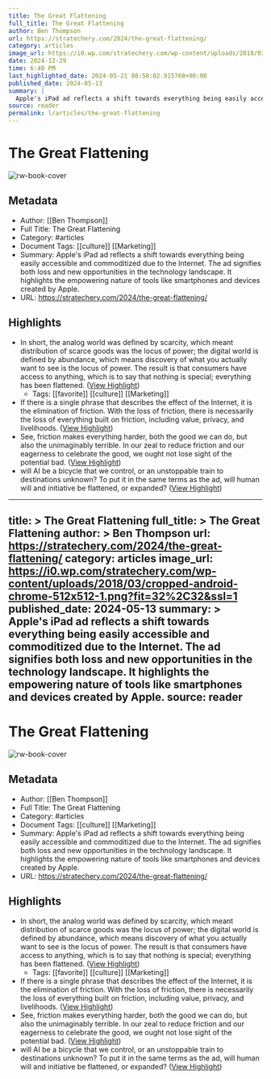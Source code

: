 ```yaml
---
title: The Great Flattening
full_title: The Great Flattening
author: Ben Thompson
url: https://stratechery.com/2024/the-great-flattening/
category: articles
image_url: https://i0.wp.com/stratechery.com/wp-content/uploads/2018/03/cropped-android-chrome-512x512-1.png?fit=32%2C32&ssl=1
date: 2024-12-29
time: 6:40 PM
last_highlighted_date: 2024-05-21 08:50:02.915768+00:00
published_date: 2024-05-13
summary: |
  Apple's iPad ad reflects a shift towards everything being easily accessible and commoditized due to the Internet. The ad signifies both loss and new opportunities in the technology landscape. It highlights the empowering nature of tools like smartphones and devices created by Apple.
source: reader
permalink: l/articles/the-great-flattening
---
```

# The Great Flattening

![rw-book-cover](https://i0.wp.com/stratechery.com/wp-content/uploads/2018/03/cropped-android-chrome-512x512-1.png?fit=32%2C32&ssl=1)

## Metadata
- Author: [[Ben Thompson]]
- Full Title: The Great Flattening
- Category: #articles
- Document Tags: [[culture]] [[Marketing]] 
- Summary: Apple's iPad ad reflects a shift towards everything being easily accessible and commoditized due to the Internet. The ad signifies both loss and new opportunities in the technology landscape. It highlights the empowering nature of tools like smartphones and devices created by Apple.
- URL: https://stratechery.com/2024/the-great-flattening/

## Highlights
- In short, the analog world was defined by scarcity, which meant distribution of scarce goods was the locus of power; the digital world is defined by abundance, which means discovery of what you actually want to see is the locus of power. The result is that consumers have access to anything, which is to say that nothing is special; everything has been flattened. ([View Highlight](https://read.readwise.io/read/01hyd525cx4xspfy5zdghhtn04))
    - Tags: [[favorite]] [[culture]] [[Marketing]] 
- If there is a single phrase that describes the effect of the Internet, it is the elimination of friction. With the loss of friction, there is necessarily the loss of everything built on friction, including value, privacy, and livelihoods. ([View Highlight](https://read.readwise.io/read/01hyd58rk94s5kj249zxjps6kv))
- See, friction makes everything harder, both the good we can do, but also the unimaginably terrible. In our zeal to reduce friction and our eagerness to celebrate the good, we ought not lose sight of the potential bad. ([View Highlight](https://read.readwise.io/read/01hyd5atksd8hnngqbmsgdtpcb))
- will AI be a bicycle that we control, or an unstoppable train to destinations unknown? To put it in the same terms as the ad, will human will and initiative be flattened, or expanded? ([View Highlight](https://read.readwise.io/read/01hyd5fs952g9xf5qrgngrf2pv))


---
title: >
  The Great Flattening
full_title: >
  The Great Flattening
author: >
  Ben Thompson
url: https://stratechery.com/2024/the-great-flattening/
category: articles
image_url: https://i0.wp.com/stratechery.com/wp-content/uploads/2018/03/cropped-android-chrome-512x512-1.png?fit=32%2C32&ssl=1
published_date: 2024-05-13
summary: >
  Apple's iPad ad reflects a shift towards everything being easily accessible and commoditized due to the Internet. The ad signifies both loss and new opportunities in the technology landscape. It highlights the empowering nature of tools like smartphones and devices created by Apple.
source: reader
---
# The Great Flattening

![rw-book-cover](https://i0.wp.com/stratechery.com/wp-content/uploads/2018/03/cropped-android-chrome-512x512-1.png?fit=32%2C32&ssl=1)

## Metadata
- Author: [[Ben Thompson]]
- Full Title: The Great Flattening
- Category: #articles
- Document Tags: [[culture]] [[Marketing]] 
- Summary: Apple's iPad ad reflects a shift towards everything being easily accessible and commoditized due to the Internet. The ad signifies both loss and new opportunities in the technology landscape. It highlights the empowering nature of tools like smartphones and devices created by Apple.
- URL: https://stratechery.com/2024/the-great-flattening/

## Highlights
- In short, the analog world was defined by scarcity, which meant distribution of scarce goods was the locus of power; the digital world is defined by abundance, which means discovery of what you actually want to see is the locus of power. The result is that consumers have access to anything, which is to say that nothing is special; everything has been flattened. ([View Highlight](https://read.readwise.io/read/01hyd525cx4xspfy5zdghhtn04))
    - Tags: [[favorite]] [[culture]] [[Marketing]] 
- If there is a single phrase that describes the effect of the Internet, it is the elimination of friction. With the loss of friction, there is necessarily the loss of everything built on friction, including value, privacy, and livelihoods. ([View Highlight](https://read.readwise.io/read/01hyd58rk94s5kj249zxjps6kv))
- See, friction makes everything harder, both the good we can do, but also the unimaginably terrible. In our zeal to reduce friction and our eagerness to celebrate the good, we ought not lose sight of the potential bad. ([View Highlight](https://read.readwise.io/read/01hyd5atksd8hnngqbmsgdtpcb))
- will AI be a bicycle that we control, or an unstoppable train to destinations unknown? To put it in the same terms as the ad, will human will and initiative be flattened, or expanded? ([View Highlight](https://read.readwise.io/read/01hyd5fs952g9xf5qrgngrf2pv))



